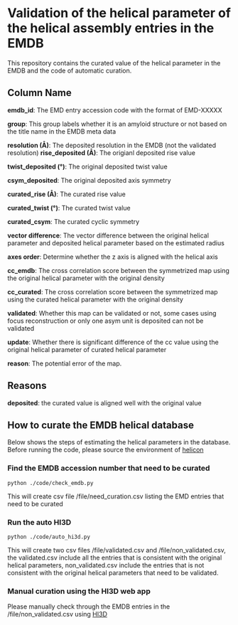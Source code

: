 # Validation of the helical parameter of the helical assembly entries in the EMDB

This repository contains the curated value of the helical parameter in the EMDB and the code of automatic curation. 

## Column Name

**emdb_id**: The EMD entry accession code with the format of EMD-XXXXX

**group**: This group labels whether it is an amyloid structure or not based on the title name in the EMDB meta data

**resolution (Å)**: The deposited resolution in the EMDB (not the validated resolution)
**rise_deposited (Å)**: The origianl deposited rise value

**twist_deposited (°)**: The original deposited twist value

**csym_deposited**: The original deposited axis symmetry

**curated_rise (Å)**: The curated rise value

**curated_twist (°)**: The curated twist value

**curated_csym**: The curated cyclic symmetry

**vector difference**: The vector difference between the original helical parameter and deposited helical parameter based on the estimated radius

**axes order**: Determine whether the z axis is aligned with the helical axis

**cc_emdb**: The cross correlation score between the symmetrized map using the original helical parameter with the original density

**cc_curated**: The cross correlation score between the symmetrized map using the curated helical parameter with the original density

**validated**: Whether this map can be validated or not, some cases using focus reconstruction or only one asym unit is deposited can not be validated

**update**: Whether there is significant difference of the cc value using the original helical parameter of curated helical parameter

**reason**: The potential error of the map.

## Reasons

**deposited**: the curated value is aligned well with the original value

## How to curate the EMDB helical database

Below shows the steps of estimating the helical parameters in the database. Before running the code, please source the environment of [helicon](https://github.com/jianglab/helicon)

### Find the EMDB accession number that need to be curated

```
python ./code/check_emdb.py
```

This will create csv file /file/need_curation.csv listing the EMD entries that need to be curated

### Run the auto HI3D

```
python ./code/auto_hi3d.py
```

This will create two csv files /file/validated.csv and /file/non_validated.csv, the validated.csv include all the entries that is consistent with the original helical parameters, non_validated.csv include the entries that is not consistent with the original helical parameters that need to be validated. 

### Manual curation using the HI3D web app

Please manually check through the EMDB entries in the /file/non_validated.csv using [HI3D](https://jiang.bio.purdue.edu/hi3d/)
